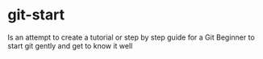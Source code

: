 # git-start
Is an attempt to create a tutorial or step by step guide for a Git Beginner to start git gently and get to know it well

